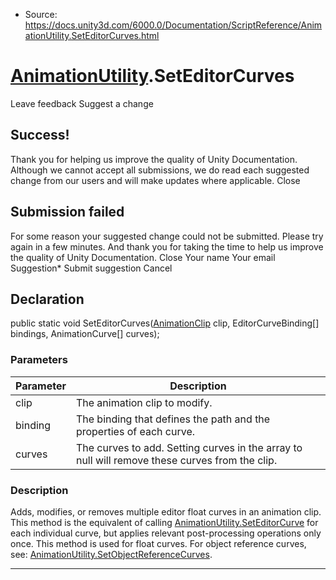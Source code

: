 * Source: https://docs.unity3d.com/6000.0/Documentation/ScriptReference/AnimationUtility.SetEditorCurves.html

#  [AnimationUtility](https://docs.unity3d.com/6000.0/Documentation/ScriptReference/AnimationUtility.html).SetEditorCurves
Leave feedback
Suggest a change
## Success!
Thank you for helping us improve the quality of Unity Documentation. Although we cannot accept all submissions, we do read each suggested change from our users and will make updates where applicable.
Close
## Submission failed
For some reason your suggested change could not be submitted. Please <a>try again</a> in a few minutes. And thank you for taking the time to help us improve the quality of Unity Documentation.
Close
Your name Your email Suggestion* Submit suggestion
Cancel
## Declaration
public static void SetEditorCurves([AnimationClip](https://docs.unity3d.com/6000.0/Documentation/ScriptReference/AnimationClip.html) clip, EditorCurveBinding[] bindings, AnimationCurve[] curves); 
### Parameters
Parameter | Description  
---|---  
clip | The animation clip to modify.  
binding | The binding that defines the path and the properties of each curve.  
curves | The curves to add. Setting curves in the array to null will remove these curves from the clip.  
### Description
Adds, modifies, or removes multiple editor float curves in an animation clip.
This method is the equivalent of calling [AnimationUtility.SetEditorCurve](https://docs.unity3d.com/6000.0/Documentation/ScriptReference/AnimationUtility.SetEditorCurve.html) for each individual curve, but applies relevant post-processing operations only once. This method is used for float curves. For object reference curves, see: [AnimationUtility.SetObjectReferenceCurves](https://docs.unity3d.com/6000.0/Documentation/ScriptReference/AnimationUtility.SetObjectReferenceCurves.html).
* * *
